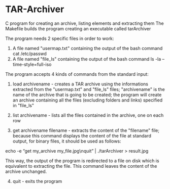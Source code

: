 # TAR-Archiver
C program for creating an archive, listing elements and extracting them
The Makefile builds the program creating an executable called tarArchiver

The program needs 2 specific files in order to work:

1. A file named "usermap.txt" containing the output of the bash command  cat /etc/passwd
2. A file named "file_ls" containing the output of the bash command  ls -la –time-style=full-iso

The program accepts 4 kinds of commands from the standard input:

1. load archivename  - creates a TAR archive using the informations extracted from the "usermap.txt" and "file_ls" files; "archivename" is the name of the archive that is going to be created; the program will create an archive containing all the files (excluding folders and links) specified in "file_ls"

2. list archivename  - lists all the files contained in the archive, one on each row

3. get archivename filename  - extracts the content of the "filename" file; because this command displays the content of the file at standard output, for binary files, it should be used as follows:  

echo -e “get my_archive my_file.jpg\nquit” | ./tarArchiver > result.jpg

This way, the output of the program is redirected to a file on disk which is equivalent to extracting the file. 
This command leaves the content of the archive unchanged.

4. quit - exits the program







